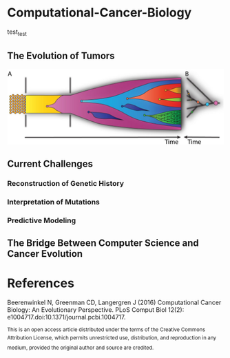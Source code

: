 # Computational-Cancer-Biology
test<sub>test<sub>
## The Evolution of Tumors

![Visualization of cancer evolution](neoplastic_transformation.jpg)

## Current Challenges
### Reconstruction of Genetic History
### Interpretation of Mutations
### Predictive Modeling

## The Bridge Between Computer Science and Cancer Evolution

# References

Beerenwinkel N, Greenman CD, Langergren J (2016) Computational Cancer Biology: An Evolutionary Perspective. PLoS Comput Biol 12(2): e1004717.doi:10.1371/journal.pcbi.1004717.

<sup>This is an open access article distributed under the terms of the Creative Commons Attribution License, which permits unrestricted use, distribution, and reproduction in any medium, provided the original author and source are credited.<sup>
